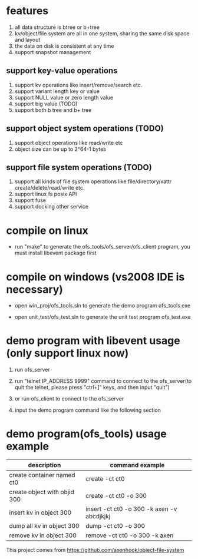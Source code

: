 
# features
1. all data structure is btree or b+tree 
2. kv/object/file system are all in one system, sharing the same disk space and layout
3. the data on disk is consistent at any time
4. support snapshot management

## support key-value operations
1. support kv operations like insert/remove/search etc.
2. support variant length key or value
3. support NULL value or zero length value
4. support big value (TODO)
5. support both b tree and b+ tree

## support object system operations (TODO)
1. support object operations like read/write etc
2. object size can be up to 2^64-1 bytes

## support file system operations (TODO)
1. support all kinds of file system operations like file/directory/xattr create/delete/read/write etc.
2. support linux fs posix API
3. support fuse
4. support docking other service


# compile on linux

* run "make" to generate the ofs_tools/ofs_server/ofs_client program, you must install libevent package first


# compile on windows (vs2008 IDE is necessary)

* open win_proj/ofs_tools.sln to generate the demo program ofs_tools.exe
  
* open unit_test/ofs_test.sln to generate the unit test program ofs_test.exe
  

# demo program with libevent usage (only support linux now)

1. run ofs_server
  
2. run "telnet IP_ADDRESS 9999" command to connect to the ofs_server(to quit the telnet, please press "ctrl+]" keys, and then input "quit")

3. or run ofs_client to connect to the ofs_server
  
4. input the demo program command like the following section
  
# demo program(ofs_tools) usage example

|description|command example|
|-----------|---------------|
|create container named ct0       | create -ct ct0 |
|create object with objid 300 | create -ct ct0 -o 300|
|insert kv in object 300      | insert -ct ct0 -o 300 -k axen -v abcdjkjkj |
|dump all kv in object 300    | dump   -ct ct0 -o 300 |
|remove kv in object 300      | remove -ct ct0 -o 300 -k axen |


This project comes from https://github.com/axenhook/object-file-system


